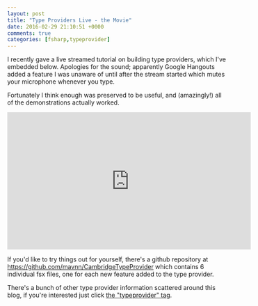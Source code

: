 ```yaml
---
layout: post
title: "Type Providers Live - the Movie"
date: 2016-02-29 21:10:51 +0000
comments: true
categories: [fsharp,typeprovider]
---
```

I recently gave a live streamed tutorial on building type providers, which I've embedded below. Apologies for the sound; apparently Google Hangouts added a feature I was unaware of until after the stream started which mutes your microphone whenever you type.

Fortunately I think enough was preserved to be useful, and (amazingly!) all of the demonstrations actually worked.

<iframe width="560" height="315" src="https://www.youtube.com/embed/pXT0li6zxKQ" frameborder="0" allowfullscreen></iframe>

If you'd like to try things out for yourself, there's a github repository at https://github.com/mavnn/CambridgeTypeProvider which contains 6 individual fsx files, one for each new feature added to the type provider.

There's a bunch of other type provider information scattered around this blog, if you're interested just click [the "typeprovider" tag](http://blog.mavnn.co.uk/blog/categories/typeprovider/).
